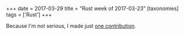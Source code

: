 +++
date = 2017-03-29
title = "Rust week of 2017-03-23"
[taxonomies]
tags = ['Rust']
+++

Because I'm not serious, I made just [one contribution].

  [one contribution]: https://github.com/azerupi/mdBook/pull/238
